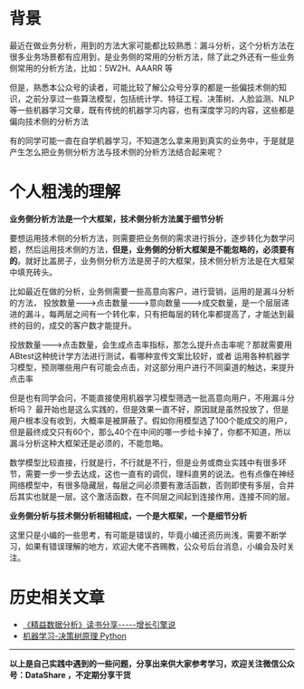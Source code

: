 # 背景
最近在做业务分析，用到的方法大家可能都比较熟悉：漏斗分析，这个分析方法在很多业务场景都有应用到，是业务侧的常用的分析方法，除了此之外还有一些业务侧常用的分析方法，比如：5W2H、AAARR 等

但是，熟悉本公众号的读者，可能比较了解公众号分享的都是一些偏技术侧的知识，之前分享过一些算法模型，包括统计学、特征工程、决策树、人脸监测、NLP 等一些机器学习文章，既有传统的机器学习内容，也有深度学习的内容，这些都是偏向技术侧的分析方法

有的同学可能一直在自学机器学习，不知道怎么拿来用到真实的业务中，于是就是产生怎么把业务侧分析方法与技术侧的分析方法结合起来呢？

# 个人粗浅的理解
**业务侧分析方法是一个大框架，技术侧分析方法属于细节分析**

要想运用技术侧的分析方法，则需要把业务侧的需求进行拆分，逐步转化为数学问题，然后运用技术侧的方法，**但是，业务侧的分析大框架是不能忽略的，必须要有的**。就好比盖房子，业务侧分析方法是房子的大框架，技术侧分析方法是在大框架中填充砖头。

比如最近在做的分析，业务侧需要一些高意向客户，进行营销，运用的是漏斗分析的方法，
投放数量--->点击数量--->意向数量--->成交数量，是一个层层递进的漏斗，每两层之间有一个转化率，只有把每层的转化率都提高了，才能达到最终的目的，成交的客户数才能提升。

投放数量--->点击数量，会生成点击率指标，那怎么提升点击率呢？那就需要用ABtest这种统计学方法进行测试，看哪种宣传文案比较好，或者 运用各种机器学习模型，预测哪些用户有可能会点击，对这部分用户进行不同渠道的触达，来提升点击率

但是也有同学会问，不能直接使用机器学习模型筛选一批高意向用户，不用漏斗分析吗？
最开始也是这么实践的，但是效果一直不好，原因就是虽然投放了，但是用户根本没有收到，大概率是被屏蔽了。假如你用模型选了100个能成交的用户，但是最终成交只有60个，那么40个在中间的哪一步给卡掉了，你都不知道，所以漏斗分析这种大框架还是必须的，不能忽略。

数学模型比较直接，行就是行，不行就是不行，但是业务或商业实践中有很多环节，需要一步一步去达成，这也一直有的调侃，理科直男的说法。也有点像在神经网络模型中，有很多隐藏层，每层之间必须要有激活函数，否则即使有多层，合并后其实也就是一层。这个激活函数，在不同层之间起到连接作用，连接不同的层。

**业务侧分析与技术侧分析相辅相成，一个是大框架，一个是细节分析**

这里只是小编的一些思考，有可能是错误的，毕竟小编还资历尚浅，需要不断学习，如果有错误理解的地方，欢迎大佬不吝赐教，公众号后台消息，小编会及时关注。

# 历史相关文章
- [《精益数据分析》读书分享-----增长引擎说](./《精益数据分析》读书分享-----增长引擎说.md)
- [机器学习-决策树原理 Python](./机器学习-决策树原理-Python.md)

**************************************************************************
**以上是自己实践中遇到的一些问题，分享出来供大家参考学习，欢迎关注微信公众号：DataShare ，不定期分享干货**
